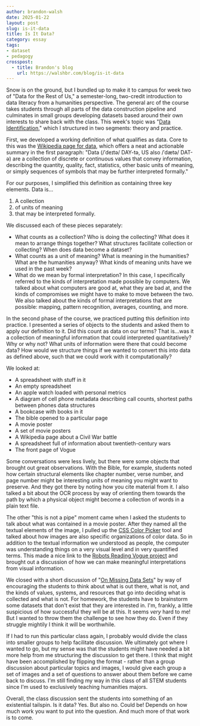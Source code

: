 ```yaml
---
author: brandon-walsh
date: 2025-01-22
layout: post
slug: is-it-data
title: Is It Data?
category: essay
tags:
- dataset
- pedagogy
crosspost:
  - title: Brandon's blog
    url: https://walshbr.com/blog/is-it-data
---
```

Snow is on the ground, but I bundled up to make it to campus for week two of "Data for the Rest of Us," a semester-long, two-credit introduction to data literacy from a humanities perspective. The general arc of the course takes students through all parts of the data construction pipeline and culminates in small groups developing datasets based around their own interests to share back with the class. This week's topic was "[Data Identification](https://walshbr.com/data-for-the-rest-of-us/week-2-identification/)," which I structured in two segments: theory and practice. 

First, we developed a working definition of what qualifies as data. Core to this was the [Wikipedia page for data](https://en.wikipedia.org/wiki/Data), which offers a neat and actionable summary in the first paragraph: "Data (/ˈdeɪtə/ DAY-tə, US also /ˈdætə/ DAT-ə) are a collection of discrete or continuous values that convey information, describing the quantity, quality, fact, statistics, other basic units of meaning, or simply sequences of symbols that may be further interpreted formally."

For our purposes, I simplified this definition as containing three key elements. Data is…

1. A collection
2. of units of meaning
3. that may be interpreted formally.

We discussed each of these pieces separately: 

* What counts as a collection? Who is doing the collecting? What does it mean to arrange things together? What structures facilitate collection or collecting? When does data become a dataset?
* What counts as a unit of meaning? What is meaning in the humanities? What are the humanities anyway? What kinds of meaning units have we used in the past week?
* What do we mean by formal interpretation? In this case, I specifically referred to the kinds of interpretation made possible by computers. We talked about what computers are good at, what they are bad at, and the kinds of compromises we might have to make to move between the two. We also talked about the kinds of formal interpretations that are possible: mapping, pattern recognition, averages, counting, and more. 

In the second phase of the course, we practiced putting this definition into practice. I presented a series of objects to the students and asked them to apply our definition to it. Did this count as data on our terms? That is…was it a collection of meaningful information that could interpreted quantitatively? Why or why not? What units of information were there that could become data? How would we structure things if we wanted to convert this into data as defined above, such that we could work with it computationally?

We looked at: 

* A spreadsheet with stuff in it
* An empty spreadsheet
* An apple watch loaded with personal metrics
* A diagram of cell phone metadata describing call counts, shortest paths between phones
data structures
* A bookcase with books in it
* The bible opened to a particular page
* A movie poster
* A set of movie posters
* A Wikipedia page about a Civil War battle
* A spreadsheet full of information about twentieth-century wars
* The front page of Vogue

Some conversations were less lively, but there were some objects that brought out great observations. With the Bible, for example, students noted how certain structural elements like chapter number, verse number, and page number might be interesting units of meaning you might want to preserve. And they got there by noting how you cite material from it. I also talked a bit about the OCR process by way of orienting them towards the path by which a physical object might become a collection of words in a plain text file. 

The other "this is not a pipe" moment came when I asked the students to talk about what was contained in a movie poster. After they named all the textual elements of the image, I pulled up the [CSS Color Picker](https://www.google.com/search?q=css+color+picker&rlz=1C5GCEM_en&oq=css+colo&gs_lcrp=EgZjaHJvbWUqDwgAEEUYOxiDARixAxiABDIPCAAQRRg7GIMBGLEDGIAEMgoIARAAGLEDGIAEMgYIAhBFGDkyBwgDEAAYgAQyBwgEEAAYgAQyBwgFEAAYgAQyBwgGEAAYgAQyBwgHEAAYgAQyBwgIEAAYgAQyBwgJEAAYgATSAQgxMDI5ajBqN6gCALACAA&sourceid=chrome&ie=UTF-8) tool and talked about how images are also specific organizations of color data. So in addition to the textual information we understood as people, the computer was understanding things on a very visual level and in very quantified terms. This made a nice link to the [Robots Reading Vogue project](http://dh.library.yale.edu/projects/vogue/coveraverages/) and brought out a discussion of how we can make meaningful interpretations from visual information.

We closed with a short discussion of "[On Missing Data Sets](https://github.com/MimiOnuoha/missing-datasets)" by way of encouraging the students to think about what is out there, what is not, and the kinds of values, systems, and resources that go into deciding what is collected and what is not. For homework, the students have to brainstorm some datasets that don't exist that they are interested in. I'm, frankly, a little suspicious of how successful they will be at this. It seems *very* hard to me! But I wanted to throw them the challenge to see how they do. Even if they struggle mightily I think it will be worthwhile. 

If I had to run this particular class again, I probably would divide the class into smaller groups to help facilitate discussion. We ultimately got where I wanted to go, but my sense was that the students might have needed a bit more help from me structuring the discussion to get there. I think that might have been accomplished by flipping the format - rather than a group discussion about particular topics and images, I would give each group a set of images and a set of questions to answer about them before we came back to discuss. I'm still finding my way in this class of all STEM students since I'm used to exclusively teaching humanities majors. 

Overall, the class discussion sent the students into something of an existential tailspin. Is it data? Yes. But also no. Could be! Depends on how much work you want to put into the question. And much more of that work is to come.
